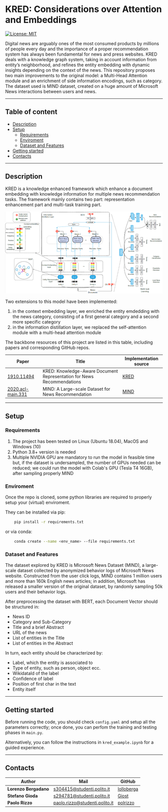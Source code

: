 # KRED: Considerations over Attention and Embeddings

[![License: MIT](https://img.shields.io/badge/License-MIT-yellow.svg)](https://opensource.org/licenses/MIT)

Digital news are arguably ones of the most consumed products by millions of people every day 
and the importance of a proper recommendation system has always been fundamental for news and press websites.
KRED deals with a knowledge graph system, taking in account information from entity’s neighborhood, and refines the
entity embedding with dynamic insights depending on the context of the news.
This repository proposes two main improvements to the original model: a Multi-Head Attention module 
and an enrichment of side information encodings, such as category. 
The dataset used is MIND dataset, created on a huge amount of Microsoft News interactions between users and news.

--------------------------------------------------------------

## Table of content
- [Description](#description)
- [Setup](#setup)
  - [Requirements](#requirements)
  - [Enviroment](#enviroment)
  - [Dataset and Features](#dataset-and-features)
- [Getting started](#getting-started)
- [Contacts](#contacts)

--------------------------------------------------------------

## Description
KRED is a knowledge enhanced framework which enhance a document embedding with knowledge information for multiple news recommendation tasks. 
The framework mainly contains two part: representation enhancement part and multi-task training part.

![](./framework.PNG)

Two extensions to this model have been implemented:
1. in the context embedding layer, we enriched the entity emdedding with the news category, consisting of a first general category and a second more specific category
2. in the information distillation layer, we replaced the self-attention module with a multi-head attention module

The backbone resources of this project are listed in this table, including papers and corresponding GitHub repos.

| Paper | Title | Implementation source |
| ----- | ----- | --------------------- |
|[1910.11494](https://arxiv.org/abs/1910.11494)|KRED: Knowledge-Aware Document Representation for News Recommendations|[KRED](https://github.com/danyang-liu/KRED)|
|[2020.acl-main.331](https://aclanthology.org/2020.acl-main.331/)|MIND: A Large-scale Dataset for News Recommendation|[MIND](https://msnews.github.io/)|

--------------------------------------------------------------

## Setup

### Requirements
1. The project has been tested on Linux (Ubuntu 18.04), MacOS and Windows (10)
2. Python 3.8+ version is needed
3. Multiple NVIDIA GPU are mandatory to run the model in feasible time but, if the dataset is undersampled, the number of GPUs needed can be reduced; we could run the model with Colab's GPU (Tesla T4 16GB), after sampling properly MIND

### Enviroment
Once the repo is cloned, some python libraries are required to properly setup your (virtual) enviroment.


They can be installed via pip:
```bash
    pip install -r requirements.txt
```

or via conda:
```bash
    conda create --name <env_name> --file requirements.txt
```

### Dataset and Features
The dataset explored by KRED is MIcrosoft News Dataset (MIND), a large-scale dataset collected by anonymized behavior logs of Microsoft News website. 
Constructed from the user click logs, MIND contains 1 million users and more than 160k English news articles; 
in addition, Microsoft has released a smaller version of the original dataset, by randomly sampling 50k users and their behavior logs.

After preprocessing the dataset with BERT, each Document Vector should be structured in:
- News ID
- Category and Sub-Category
- Title and a brief Abstract
- URL of the news
- List of entities in the Title
- List of entities in the Abstract

In turn, each entity should be characterized by:
- Label, which the entity is associated to
- Type of entity, such as person, object ecc.
- WikidataId of the label
- Confidence of label
- Position of first char in the text
- Entity itself

--------------------------------------------------------------

## Getting started
Before running the code, you should check `config.yaml` and setup all the parameters correctly; 
once done, you can perfom the training and testing phases in `main.py`.

Alternatively, you can follow the instructions in `kred_example.ipynb` for a guided experience.

--------------------------------------------------------------

## Contacts

| Author | Mail | GitHub | 
| ------ | ---- | ------ |
| **Lorenzo Bergadano** | s304415@studenti.polito.it | [lolloberga](https://github.com/lolloberga) |
| **Stefano Gioda** | s294781@studenti.polito.it | [Giost](https://github.com/Giost) |
| **Paolo Rizzo** | paolo.rizzo@studenti.polito.it | [polrizzo](https://github.com/polrizzo) |
